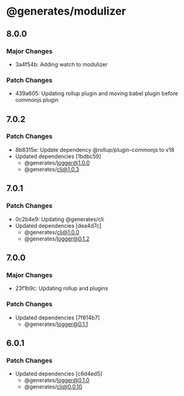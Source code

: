 # @generates/modulizer

## 8.0.0

### Major Changes

- 3a4f54b: Adding watch to modulizer

### Patch Changes

- 439a605: Updating rollup plugin and moving babel plugin before commonjs plugin

## 7.0.2

### Patch Changes

- 8b8315e: Update dependency @rollup/plugin-commonjs to v18
- Updated dependencies [1bdbc59]
  - @generates/logger@1.0.0
  - @generates/cli@1.0.3

## 7.0.1

### Patch Changes

- 0c2b4e9: Updating @generates/cli
- Updated dependencies [dea4d7c]
  - @generates/cli@1.0.0
  - @generates/logger@0.1.2

## 7.0.0

### Major Changes

- 23f1b9c: Updating rollup and plugins

### Patch Changes

- Updated dependencies [7f814b7]
  - @generates/logger@0.1.1

## 6.0.1

### Patch Changes

- Updated dependencies [c6d4ed5]
  - @generates/logger@0.1.0
  - @generates/cli@0.0.10
